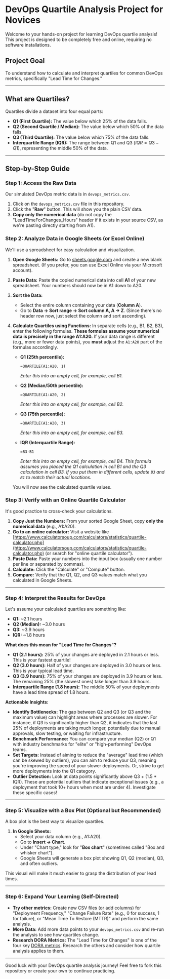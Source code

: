 # DevOps Quartile Analysis Project for Novices

Welcome to your hands-on project for learning DevOps quartile analysis! This project is designed to be completely free and online, requiring no software installations.

## Project Goal

To understand how to calculate and interpret quartiles for common DevOps metrics, specifically "Lead Time for Changes."

---

## What are Quartiles?

Quartiles divide a dataset into four equal parts:
* **Q1 (First Quartile):** The value below which 25% of the data falls.
* **Q2 (Second Quartile / Median):** The value below which 50% of the data falls.
* **Q3 (Third Quartile):** The value below which 75% of the data falls.
* **Interquartile Range (IQR):** The range between Q1 and Q3 ($IQR = Q3 - Q1$), representing the middle 50% of the data.

---

## Step-by-Step Guide

### Step 1: Access the Raw Data

Our simulated DevOps metric data is in `devops_metrics.csv`.

1.  Click on the `devops_metrics.csv` file in this repository.
2.  Click the "**Raw**" button. This will show you the plain CSV data.
3.  **Copy only the numerical data** (do not copy the "LeadTimeForChanges_Hours" header if it exists in your source CSV, as we're pasting directly starting from A1).

### Step 2: Analyze Data in Google Sheets (or Excel Online)

We'll use a spreadsheet for easy calculation and visualization.

1.  **Open Google Sheets:** Go to [sheets.google.com](https://docs.google.com/spreadsheets/create) and create a new blank spreadsheet. (If you prefer, you can use Excel Online via your Microsoft account).
2.  **Paste Data:** Paste the copied numerical data into cell **A1** of your new spreadsheet. Your numbers should now be in A1 down to A20.
3.  **Sort the Data:**
    * Select the entire column containing your data (**Column A**).
    * Go to **Data -> Sort range -> Sort column A, A -> Z**. (Since there's no header row now, just select the column and sort ascending).
4.  **Calculate Quartiles using Functions:**
    In separate cells (e.g., B1, B2, B3), enter the following formulas. **These formulas assume your numerical data is precisely in the range A1:A20.** If your data range is different (e.g., more or fewer data points), you **must** adjust the `A1:A20` part of the formulas accordingly.

    * **Q1 (25th percentile):**
        ```excel
        =QUARTILE(A1:A20, 1)
        ```
        *Enter this into an empty cell, for example, cell B1.*

    * **Q2 (Median/50th percentile):**
        ```excel
        =QUARTILE(A1:A20, 2)
        ```
        *Enter this into an empty cell, for example, cell B2.*

    * **Q3 (75th percentile):**
        ```excel
        =QUARTILE(A1:A20, 3)
        ```
        *Enter this into an empty cell, for example, cell B3.*

    * **IQR (Interquartile Range):**
        ```excel
        =B3-B1
        ```
        *Enter this into an empty cell, for example, cell B4. This formula assumes you placed the Q1 calculation in cell B1 and the Q3 calculation in cell B3. If you put them in different cells, update `B3` and `B1` to match their actual locations.*

    You will now see the calculated quartile values.

### Step 3: Verify with an Online Quartile Calculator

It's good practice to cross-check your calculations.

1.  **Copy Just the Numbers:** From your sorted Google Sheet, copy **only the numerical data** (e.g., A1:A20).
2.  **Go to an online calculator:** Visit a website like [https://www.calculatorsoup.com/calculators/statistics/quartile-calculator.php](https://www.calculatorsoup.com/calculators/statistics/quartile-calculator.php) (or search for "online quartile calculator").
3.  **Paste Data:** Paste your numbers into the input box (usually one number per line or separated by commas).
4.  **Calculate:** Click the "Calculate" or "Compute" button.
5.  **Compare:** Verify that the Q1, Q2, and Q3 values match what you calculated in Google Sheets.

---

### Step 4: Interpret the Results for DevOps

Let's assume your calculated quartiles are something like:
* **Q1:** ~2.1 hours
* **Q2 (Median):** ~3.0 hours
* **Q3:** ~3.9 hours
* **IQR:** ~1.8 hours

**What does this mean for "Lead Time for Changes"?**

* **Q1 (2.1 hours):** 25% of your changes are deployed in 2.1 hours or less. This is your fastest quartile!
* **Q2 (3.0 hours):** Half of your changes are deployed in 3.0 hours or less. This is your typical lead time.
* **Q3 (3.9 hours):** 75% of your changes are deployed in 3.9 hours or less. The remaining 25% (the slowest ones) take longer than 3.9 hours.
* **Interquartile Range (1.8 hours):** The middle 50% of your deployments have a lead time spread of 1.8 hours.

**Actionable Insights:**

* **Identify Bottlenecks:** The gap between Q2 and Q3 (or Q3 and the maximum value) can highlight areas where processes are slower. For instance, if Q3 is significantly higher than Q2, it indicates that the last 25% of deployments are taking much longer, potentially due to manual approvals, slow testing, or waiting for infrastructure.
* **Benchmark Performance:** You can compare your median (Q2) or Q1 with industry benchmarks for "elite" or "high-performing" DevOps teams.
* **Set Targets:** Instead of aiming to reduce the "average" lead time (which can be skewed by outliers), you can aim to reduce your Q3, meaning you're improving the speed of your slower deployments. Or, strive to get more deployments into the Q1 category.
* **Outlier Detection:** Look at data points significantly above Q3 + (1.5 * IQR). These are potential outliers that indicate exceptional issues (e.g., a deployment that took 10+ hours when most are under 4). Investigate these specific cases!

---

### Step 5: Visualize with a Box Plot (Optional but Recommended)

A box plot is the best way to visualize quartiles.

1.  **In Google Sheets:**
    * Select your data column (e.g., A1:A20).
    * Go to **Insert -> Chart**.
    * Under "Chart type," look for "**Box chart**" (sometimes called "Box and whisker chart").
    * Google Sheets will generate a box plot showing Q1, Q2 (median), Q3, and often outliers.



This visual will make it much easier to grasp the distribution of your lead times.

---

### Step 6: Expand Your Learning (Self-Directed)

* **Try other metrics:** Create new CSV files (or add columns) for "Deployment Frequency," "Change Failure Rate" (e.g., 0 for success, 1 for failure), or "Mean Time To Restore (MTTR)" and perform the same analysis.
* **More Data:** Add more data points to your `devops_metrics.csv` and re-run the analysis to see how quartiles change.
* **Research DORA Metrics:** The "Lead Time for Changes" is one of the four key [DORA metrics](https://cloud.google.com/devops/state-of-devops/metrics). Research the others and consider how quartile analysis applies to them.

---

Good luck with your DevOps quartile analysis journey! Feel free to fork this repository or create your own to continue practicing.
